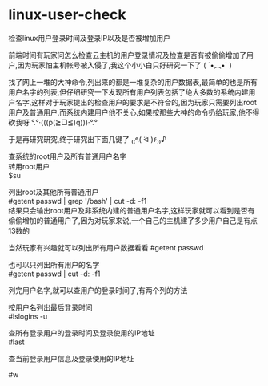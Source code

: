 # linux-user-check
检查linux用户登录时间及登录IP以及是否被增加用户  
  
前端时间有玩家问怎么检查云主机的用户登录情况及检查是否有被偷偷增加了用户,因为玩家怕主机帐号被入侵了,我这个小小白只好研究一下了 ( ´•︵•` )   
  
找了网上一堆的大神命令,列出来的都是一堆复杂的用户数据表,最简单的也是所有用户名字的列表,但仔细研究一下发现所有用户列表包括了绝大多数的系统内建用户名字,这样对于玩家提出的检查用户的要求是不符合的,因为玩家只需要列出root用户及普通用户,而系统内建用户他不关心,如果按那些大神的命令扔给玩家,他不得砍我呀 °.°·(((p(≧□≦)q)))·°.°   
  
于是再研究研究,终于研究出下面几键了 ₍₍٩( ᐛ )۶₎₎♪   
  
查系统的root用户及所有普通用户名字   
转用root用户  
$su  
  
列出root及其他所有普通用户   
#getent passwd | grep '/bash' | cut -d: -f1    
结果只会输出root用户及非系统内建的普通用户名字,这样玩家就可以看到是否有偷偷增加的普通用户了,因为对玩家来说,一个自己的主机建了多少用户自己是有点13数的    
   
当然玩家有兴趣就可以列出所有用户数据看看
#getent passwd   
   
也可以只列出所有用户的名字   
#getent passwd | cut -d: -f1     
   
列完用户名字,就可以查用户的登录时间了,有两个列的方法   
   
按用户名列出最后登录时间   
#lslogins -u   
    
查所有登录用户的登录时间及登录使用的IP地址    
#last     
  
查当前登录用户信息及登录使用的IP地址  
  
#w  
  
